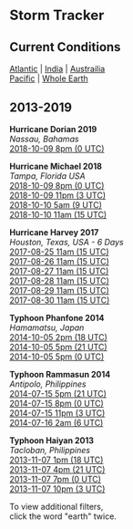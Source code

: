<h1 style="font-size:24px">Storm Tracker</h1>

## Current Conditions

[Atlantic](https://earth.nullschool.net/#current/wind/surface/level/orthographic=-50.31,33.81,913) | 
[India](https://earth.nullschool.net/#current/wind/surface/level/orthographic=71.99,20.54,913) |
[Austrailia](https://earth.nullschool.net/#current/wind/surface/level/orthographic=139.88,-21.78,913)<br>
[Pacific](https://earth.nullschool.net/#current/wind/surface/level/orthographic=-204.43,22.60,806) | 
[Whole Earth](https://earth.nullschool.net/#current/wind/surface/level/orthographic=-59.66,0.34,464) 

## 2013-2019  

<!--
	Super Cyclonic Storm Amphan churning through the Bay of Bengal, as modeled by the GFS. The cyclone is expected to make landfall on the border between India and Bangladesh.

NOTE: the times shown in the animation are in UTC timezone. Add 5h30m for Indian Standard Time and 6h for Bangladesh Standard Time.

*** As always, consult local meteorologists for up-to-date offical forecasts. *** This video is only a visualization of model output from the 2020-05-19 06:00Z run, which as of this posting is already 8 hours old.

-->
**Hurricane Dorian 2019**  
*Nassau, Bahamas*  
[2018-10-09 8pm (0 UTC)](https://earth.nullschool.net/#2019/09/02/0000Z/wind/surface/level/grid=on/orthographic=-77.3504,25.0443,1269/loc=-82.4572,27.9506)  

**Hurricane Michael 2018**  
*Tampa, Florida USA*  
[2018-10-09 8pm (0 UTC)](https://earth.nullschool.net/#2018/10/10/0000Z/wind/surface/level/grid=on/orthographic=-82.4572,27.9506,1269/loc=-82.4572,27.9506)  
[2018-10-09 11pm (3 UTC)](https://earth.nullschool.net/#2018/10/10/0300Z/wind/surface/level/grid=on/orthographic=-82.4572,27.9506,1269/loc=-82.4572,27.9506)  
[2018-10-10 5am (9 UTC)](https://earth.nullschool.net/#2018/10/10/0900Z/wind/surface/level/grid=on/orthographic=-82.4572,27.9506,1269/loc=-82.4572,27.9506)  
[2018-10-10 11am (15 UTC)](https://earth.nullschool.net/#2018/10/10/1500Z/wind/surface/level/grid=on/orthographic=-82.4572,27.9506,1269/loc=-82.4572,27.9506)  

**Hurricane Harvey 2017**  
*Houston, Texas, USA - 6 Days*  
[2017-08-25 11am (15 UTC)](https://earth.nullschool.net/#2017/08/25/1500Z/wind/surface/level/grid=on/orthographic=-95.3698,29.7604,1269/loc=-95.3698,29.7604)  
[2017-08-26 11am (15 UTC)](https://earth.nullschool.net/#2017/08/26/1500Z/wind/surface/level/grid=on/orthographic=-95.3698,29.7604,1269/loc=-95.3698,29.7604)  
[2017-08-27 11am (15 UTC)](https://earth.nullschool.net/#2017/08/27/1500Z/wind/surface/level/grid=on/orthographic=-95.3698,29.7604,1269/loc=-95.3698,29.7604)  
[2017-08-28 11am (15 UTC)](https://earth.nullschool.net/#2017/08/28/1500Z/wind/surface/level/grid=on/orthographic=-95.3698,29.7604,1269/loc=-95.3698,29.7604)  
[2017-08-29 11am (15 UTC)](https://earth.nullschool.net/#2017/08/29/1500Z/wind/surface/level/grid=on/orthographic=-95.3698,29.7604,1269/loc=-95.3698,29.7604)  
[2017-08-30 11am (15 UTC)](https://earth.nullschool.net/#2017/08/30/1500Z/wind/surface/level/grid=on/orthographic=-95.3698,29.7604,1269/loc=-95.3698,29.7604)  


**Typhoon Phanfone 2014**  
*Hamamatsu, Japan*  
[2014-10-05 2pm (18 UTC)](https://earth.nullschool.net/#2014/10/05/1800Z/wind/surface/level/grid=on/orthographic=137.7261,34.7108,1269/loc=137.7261,34.7108)  
[2014-10-05 5pm (21 UTC)](https://earth.nullschool.net/#2014/10/05/2100Z/wind/surface/level/grid=on/orthographic=137.7261,34.7108,1269/loc=137.7261,34.7108)  
[2014-10-05 5pm (0 UTC)](https://earth.nullschool.net/#2014/10/06/0000Z/wind/surface/level/grid=on/orthographic=137.7261,34.7108,1269/loc=137.7261,34.7108) 


**Typhoon Rammasun 2014**  
*Antipolo, Philippines*  
[2014-07-15 5pm (21 UTC)](https://earth.nullschool.net/#2014/07/15/2100Z/wind/surface/level/grid=on/orthographic=121.1245,14.6255,1269/loc=121.1245,14.6255)  
[2014-07-15 8pm (0 UTC)](https://earth.nullschool.net/#2014/07/16/0000Z/wind/surface/level/grid=on/orthographic=121.1245,14.6255,1269/loc=121.1245,14.6255)  
[2014-07-15 11pm (3 UTC)](https://earth.nullschool.net/#2014/07/16/0300Z/wind/surface/level/grid=on/orthographic=121.1245,14.6255,1269/loc=121.1245,14.6255)  
[2014-07-16 2am (6 UTC)](https://earth.nullschool.net/#2014/07/16/0600Z/wind/surface/level/grid=on/orthographic=121.1245,14.6255,1269/loc=121.1245,14.6255)  

**Typhoon Haiyan 2013**  
*Tacloban, Philippines*<!--
[2013-11-07 4am (9 UTC)](https://earth.nullschool.net/#2013/11/07/900Z/wind/surface/level/grid=on/orthographic=124.9617,11.2543,1269/loc=124.9617,11.2543)  
[2013-11-07 7am (12 UTC)](https://earth.nullschool.net/#2013/11/07/1200Z/wind/surface/level/grid=on/orthographic=124.9617,11.2543,1269/loc=124.9617,11.2543)  -->  
[2013-11-07 1pm (18 UTC)](https://earth.nullschool.net/#2013/11/07/1800Z/wind/surface/level/grid=on/orthographic=124.9617,11.2543,1269/loc=124.9617,11.2543)  
[2013-11-07 4pm (21 UTC)](https://earth.nullschool.net/#2013/11/07/2100Z/wind/surface/level/grid=on/orthographic=124.9617,11.2543,1269/loc=124.9617,11.2543)  
[2013-11-07 7pm (0 UTC)](https://earth.nullschool.net/#2013/11/08/000Z/wind/surface/level/grid=on/orthographic=124.9617,11.2543,1269/loc=124.9617,11.2543)  
[2013-11-07 10pm (3 UTC)](https://earth.nullschool.net/#2013/11/08/300Z/wind/surface/level/grid=on/orthographic=124.9617,11.2543,1269/loc=124.9617,11.2543)  
<!--[2013-11-08 7am (12 UTC)](https://earth.nullschool.net/#2013/11/08/1200Z/wind/surface/level/grid=on/orthographic=124.9617,11.2543,1269/loc=124.9617,11.2543)  
[2013-11-08 10am (15 UTC)](https://earth.nullschool.net/#2013/11/08/1500Z/wind/surface/level/grid=on/orthographic=124.9617,11.2543,1269/loc=124.9617,11.2543)  
[2013-11-08 1am (18 UTC)](https://earth.nullschool.net/#2013/11/08/1800Z/wind/surface/level/grid=on/orthographic=124.9617,11.2543,1269/loc=124.9617,11.2543)  
[2013-11-08 4pm (21 UTC)](https://earth.nullschool.net/#2013/11/08/2100Z/wind/surface/level/grid=on/orthographic=124.9617,11.2543,1269/loc=124.9617,11.2543)  
[2013-11-08 7pm (0 UTC)](https://earth.nullschool.net/#2013/11/09/0000Z/wind/surface/level/grid=on/orthographic=124.9617,11.2543,1269/loc=124.9617,11.2543)  
-->



To view additional filters,  
click the word "earth" twice.

<!--
Hour slider is not yet activated.<br>
Also see [WebGL wind with leaflet](https://blog.mapbox.com/how-i-built-a-wind-map-with-webgl-b63022b5537f)
-->
